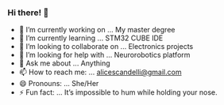 ### Hi there! 👋


- 🔭 I’m currently working on ... My master degree
- 🌱 I’m currently learning ... STM32 CUBE IDE
- 👯 I’m looking to collaborate on ... Electronics projects
- 🤔 I’m looking for help with ... Neurorobotics platform
- 💬 Ask me about ... Anything
- 📫 How to reach me: ... alicescandelli@gmail.com
- 😄 Pronouns: ... She/Her
- ⚡ Fun fact: ... It’s impossible to hum while holding your nose.

